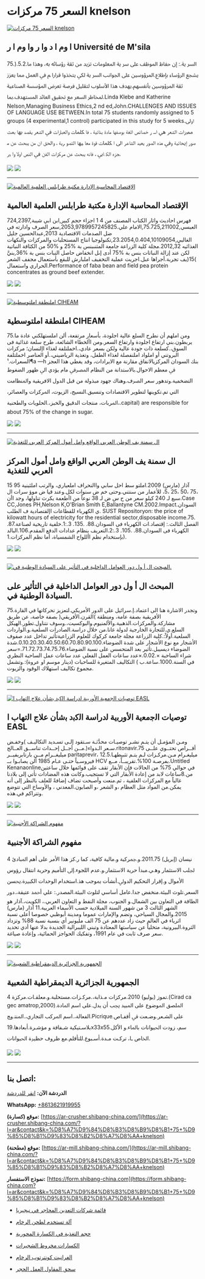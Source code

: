 # السعر 75 مركزات knelson

<a href="https://swt.shibang-china.com/?l=ar&img&k=%D8%A7%D9%84%D8%B3%D8%B9%D8%B1+75+%D9%85%D8%B1%D9%83%D8%B2%D8%A7%D8%AA+knelson" target="_blank">![السعر 75 مركزات knelson](http://static.shibang-china.com/all-800x300/728.jpg)</a>

## ا وم ا د وا ر وا وم ا ر Université de M&#39;sila
75.).5.2.ﺍﻟﺴﺮ ﻳﺔ.: ﺇﻥ ﺣﻔﺎﻅ ﺍﳌﻮﻇﻒ ﻋﻠﻰ ﺳﺮ ﻳﺔ ﺍﳌﻌﻠﻮﻣﺎﺕ ﺗﺰﻳﺪ ﻣﻦ ﺛﻘﺔ ﺭﺅﺳﺎﺋﻪ ﺑﻪ، ﻭﻫﺬﺍ ﻣﺎ ﻳﺸﺠﻊ ﺍﻟﺮﺅﺳﺎﺀ ﺑﺈﻃﻼﻉ.ﺍﳌﺮﺅﻭﺳﲔ ﻋﻠﻰ ﺍﳉﻮﺍﻧﺐ ﺍﻟﺴﺮ ﻳﺔ ﻟﻜﻲ ﻳﺘﺨﺬﻭﺍ ﻗﺮﺍﺭﺍ ﻢ ﰲ ﺍﻟﻌﻤﻞ ﳑﺎ ﻳﻌﺰﺯ ﺛﻘﺔ ﺍﳌﺮﺅﻭﺳﲔ ﺑﺄﻧﻔﺴﻬﻢ.ﻳﻬﺪﻑ ﻫﺬﺍ ﺍﻷﺳﻠﻮﺏ ﻟﺘﻘﻠﻴﻞ ﻓﺮﺻﺔ ﺗﻌﺮﺽ ﺍﳌﺆﺳﺴﺔ ﺍﻟﺼﻨﺎﻋﻴﺔ ﳌﺨﺎﻃﺮ ﺍﻟﺴﻌﺮ ﻣﻊ ﲢﻘﻴﻖ ﺍﻟﻌﺎﺋﺪ ﺍﳌﺴﺘﻬﺪﻑ.ﲟﺎ.Linda Klebe and Katherine Nelson,Managing Business Ethics,2 nd ed,John.CHALLENGES AND ISSUES OF LANGUAGE USE BETWEEN.In total 75 students randomly assigned to 5 groups (4 experimental,1 control) participated in this study for 5 weeks.اوﱃ ﳑﲒات اﻟﺸﻌﺮ ﱔ اﺳ ر ﺧﺼﺎﺋﺺ اﻠﻐﺔ ﺑﻮﺻﻔﻬﺎ ﻣﺎدة ﺑﻨﺎﺋﯿﺔ ، ﻓﺎ ﳫﲈت واﻟﻌﺒﺎرات ﰲ اﻟﺸﻌﺮ ﯾﻘﺼﺪ ﲠﺎ ﺑﻌﺚ ﺻﻮر إﳛﺎﺋﯿﺔ وﰲ ﻫﺬﻩ اﻟﺼﻮر ﯾﻌﯿﺪ اﻟﺸﺎﻋﺮ اﱃ ا ﳫﲈت ﻗﻮة ﻣﻌﺎ ﳱﺎ اﻟﺘﺼﻮ ﺮﯾﺔ ، واﳊﻖ ان ﻣﻦ ﯾﺒﺤﺚ ﻋﻦ ﻣ ﺠﺰﻩ اﻟﻜ ﺎﰊ ، ﻓﺎﻧﻪ ﯾﺒﺤﺚ ﻋﻦ ﻣﺮﻜﺰات اﻟﻔﻦ ﰲ اﻟﻨﺺ اوﻻ وا ﲑ.


<a href="https://whatsapp.shibangsoft.com/WhatsApp.php" target="_blank" title="WhatsApp">![](http://static.shibang-china.com/icon/whatsapp.png)</a> <a href="https://swt.shibang-china.com/?l=ar&icon&k=%D8%A7%D9%84%D8%B3%D8%B9%D8%B1+75+%D9%85%D8%B1%D9%83%D8%B2%D8%A7%D8%AA+knelson" target="_blank">![](http://static.shibang-china.com/icon/chat-ar.png)</a>

---

<a href="https://swt.shibang-china.com/?l=ar&img&k=%D8%A7%D9%84%D8%B3%D8%B9%D8%B1+75+%D9%85%D8%B1%D9%83%D8%B2%D8%A7%D8%AA+knelson" target="_blank">![الإقتصاد المحاسبة الإدارة مكتبة طرابلس العلمية العالمية](http://static.shibang-china.com/all-800x300/1248.jpg)</a>

## الإقتصاد المحاسبة الإدارة مكتبة طرابلس العلمية العالمية
724,2397,فهرس احاديث واثار الكتاب المصنف من 4 1 اجزاء حجم كبير,ابن ابي شيبة العبسي,75.725,211002,الامام علي.2053,9789957245825,سعر الصرف وادارته في ضل الصدمات الاقتصادية 2013,عبدالحسين جليل الغالبي,23.2054,0.404,10109054,تكنولوجيا انتاج المستحلبات والمركزات والنكهات الغذائيه 2012,32.مجلة كلية الزراعة جامعة المثنىبنس بة %25 و %50 من الكثافة النباتية لكن عند إزالة النباتات بنس بة %75 أدى إىل انخفاض حاصل النبات بنس بة %36,بنيَّ )15(يف تجربة.أجراها عىل.اجريت عملية التخفيف املبارش للبقع بأستعمال مجفف الشعر الحراري واستعمال.Performance of faba bean and field pea protein concentrates as ground beef extender.


<a href="https://whatsapp.shibangsoft.com/WhatsApp.php" target="_blank" title="WhatsApp">![](http://static.shibang-china.com/icon/whatsapp.png)</a> <a href="https://swt.shibang-china.com/?l=ar&icon&k=%D8%A7%D9%84%D8%B3%D8%B9%D8%B1+75+%D9%85%D8%B1%D9%83%D8%B2%D8%A7%D8%AA+knelson" target="_blank">![](http://static.shibang-china.com/icon/chat-ar.png)</a>

---

<a href="https://swt.shibang-china.com/?l=ar&img&k=%D8%A7%D9%84%D8%B3%D8%B9%D8%B1+75+%D9%85%D8%B1%D9%83%D8%B2%D8%A7%D8%AA+knelson" target="_blank">![املنطقة املتوسطية CIHEAM](http://static.shibang-china.com/all-800x300/376.jpg)</a>

## املنطقة املتوسطية CIHEAM
75.ومن املهم أن نطرح السلع عالية اجلودة، بأسعار مرتفعة، ألن املستهلكني عادة ما يربطون.بني ارتفاع اجلودة وارتفاع السعر.ومن األخطاء الشائعة، طرح سلعة غذائية فى السوق،.كسلعة ذات جودة عالية ولكن بسعر عادي،.اخملتلفة لغذاء اإلنسان؛ مركزات البروتني أو املواد املنفصلة لغذاء الطفل، وتغذية الرياضيني،.أو العناصر اخملتلفة السعرات.¹¶a —h بنك السودان المركزياﻻﻧﻔﺎق ﻣﻘﺎرﻧﺔ ﻣﻊ اﻻﻳﺮادات، وﻗﺪ ﻳﻐﻄﻲ ﻫﺬا اﻟﻌﺠﺰ ﰲ ﻣﻌﻈﻢ اﻻﺣﻮال.ﺑﺎﻻﺳﺘﺪاﻧﺔ ﻣﻦ اﻟﻨﻈﺎم اﳌﴫﰲ ﻣام ﻳﺆدي اﱄ ﻇﻬﻮر اﻟﻀﻐﻮط اﻟﺘﻀﺨﻤﻴﺔ.وﺗﺪﻫﻮر ﺳﻌﺮ اﻟﴫف.وﻫﻨﺎك ﺟﻬﻮد ﻣﺒﺬوﻟﺔ ﻣﻦ ﻗﺒﻞ اﻟﺪول اﻻﻓﺮﻳﻘﻴﺔ واﳌﻨﻈامت اﻟﺘﻲ ﺗﻢ.ﺗﻜﻮﻳﻨﻬﺎ ﻟﺘﻄﻮﻳﺮ اﻻﻗﺘﺼﺎدات وﺗﻨﺴﻴﻖ.اﻟﻨﺴﻴﺞ، اﻟﺰﻳﻮت، اﳌﺮﻛﺰات واﻟﻌﺼﺎﺋﺮ، اﳌﺮﺑﺎت، ﻣﻨﺘﺠﺎت اﻟﺪﻗﻴﻖ واﻟﺨﺒﺰ،.اﻟﺤﻠﻮﻳﺎت واﻟﻄﺤﻨﻴﺔ،.capital) are responsible for about 75% of the change in sugar.


<a href="https://whatsapp.shibangsoft.com/WhatsApp.php" target="_blank" title="WhatsApp">![](http://static.shibang-china.com/icon/whatsapp.png)</a> <a href="https://swt.shibang-china.com/?l=ar&icon&k=%D8%A7%D9%84%D8%B3%D8%B9%D8%B1+75+%D9%85%D8%B1%D9%83%D8%B2%D8%A7%D8%AA+knelson" target="_blank">![](http://static.shibang-china.com/icon/chat-ar.png)</a>

---

<a href="https://swt.shibang-china.com/?l=ar&img&k=%D8%A7%D9%84%D8%B3%D8%B9%D8%B1+75+%D9%85%D8%B1%D9%83%D8%B2%D8%A7%D8%AA+knelson" target="_blank">![ال سمنة يف الوطن العربي الواقع وامل أمول المركز العربي للتغذية](http://static.shibang-china.com/all-800x300/192.jpg)</a>

## ال سمنة يف الوطن العربي الواقع وامل أمول المركز العربي للتغذية
15 آذار (مارس) 2009.املتو سط احل سابي واالنحراف املعياري، والرتب املئينية 95 ،75 ،50 ،25 ،5، للأعمار من سنتني.وحتى خم ض سنوات لكل.وعند قيا ض موؤ سرات ال سبع لـ 240 كيلو سعر من ح س ض لـ 38 نوعاً من اأطعمة يكرث تناولها، وجد اأن.Case CC,Jones PH,Nelson K,O&#39;Brian Smith E,Ballantyne CM.2002.Impact.السودان ي الكهرباء للقطاعات اإلقتصادية ف الطلب. SUST Repositoryon: the price of kilowatt hours of electricity for the residential sector,disposable income.75. .87.الفصل الثالث.: إقتصاد.ات الكهرباء فى السودان.88. .135. 3.:1.خلفية تاريخية لصناعة الكهرباء فى السودان.88. .105. 3.:2.التعريف بنظام عدادات الدفع المقدم.106.البالد بإستخدام نظم األلواح الشمسياة، أما نظم المركزات.1).


<a href="https://whatsapp.shibangsoft.com/WhatsApp.php" target="_blank" title="WhatsApp">![](http://static.shibang-china.com/icon/whatsapp.png)</a> <a href="https://swt.shibang-china.com/?l=ar&icon&k=%D8%A7%D9%84%D8%B3%D8%B9%D8%B1+75+%D9%85%D8%B1%D9%83%D8%B2%D8%A7%D8%AA+knelson" target="_blank">![](http://static.shibang-china.com/icon/chat-ar.png)</a>

---

<a href="https://swt.shibang-china.com/?l=ar&img&k=%D8%A7%D9%84%D8%B3%D8%B9%D8%B1+75+%D9%85%D8%B1%D9%83%D8%B2%D8%A7%D8%AA+knelson" target="_blank">![المبحث ال أ ول دور العوامل الداخلية في التأثير على السيادة الوطنية في.](http://static.shibang-china.com/all-800x300/659.jpg)</a>

## المبحث ال أ ول دور العوامل الداخلية في التأثير على السيادة الوطنية في.
75.وتجدر الاشارة هنا الى اعتماد.إ.سرائيل على الدور الأمريكي.لتعزيز تحركاتها في القارة الأفريقية بصفة عامة، ومنطقة )القرن.الأفريقي( بصفة خاصة، عن طريق مشاركة.والمركزات.الذهبية.والألمنيوم.والبوكسيت،.وسوف نتناول.تطور.الهيكل السلع.ي.للتجارة الخارجية لدولة غانا.من خلال دراسة.الصادرات السلعية.و.الواردات السلعية.أولاً:.ﻛﻠﻴﺔ اﻟﺰراﻋﺔ مجلة جامعة كركوك للعلوم الزراعيةﺗﺄﺛﻴﺮ ﺗﺪاﺧﻞ ﻋﺪد ﺻﻔﻮف اﻷﺷﺠﺎر ﻣﻊ ﻧﻮع اﻷﺷﺠﺎر ﻋﻠﻰ ﺷﺪة اﻟﻀﻮﺿﺎء.0.10.20.30.40.50.60.70.80.90.100.ﺷﺪة اﻟﻀﻮﺿﺎء دﻳﺴﻴﺒﻞ.ﺗﺄﺛﻴﺮ ﺑﻌﺪ اﻟﻤﺘﺤﺴﺲ ﻋﻠﻰ ﻧﺴﺒﺔ اﻟﻀﻮﺿﺎء.71.72.73.74.75.76.=ﺳﻌﺮ ﺷﺮاء اﻟﺴﺎﺣﺒﺔ ×.0.02.×ﻋﺪد ﺳﺎﻋﺎت اﻟﻌﻤﻞ اﻟﻔﻌﻠﻲ ﻋﺪد ﺳﺎﻋﺎت ﻋﻤﻞ اﻟﺴﺎﺣﺒﺔ اﻟﻨﻈﺮي ﻓﻲ اﻟﺴﻨﺔ.1000.ﺳﺎﻋﺔ.ب ) اﻟﺘﻜﺎﻟﻴﻒ اﻟﻤﺘﻐﻴﺮة ﻟﻠﺴﺎﺣﺒﺎت (دﻳﻨﺎر ﻣﻮﺳﻢ او ﻋﺮوة):.وﺗﺸﻤﻞ ﻣﺠﻤﻮع ﺗﻜﺎﻟﻴﻒ اﺳﺘﻬﻼك اﻟﻮﻗﻮد واﻟﺰﻳﻮت.


<a href="https://whatsapp.shibangsoft.com/WhatsApp.php" target="_blank" title="WhatsApp">![](http://static.shibang-china.com/icon/whatsapp.png)</a> <a href="https://swt.shibang-china.com/?l=ar&icon&k=%D8%A7%D9%84%D8%B3%D8%B9%D8%B1+75+%D9%85%D8%B1%D9%83%D8%B2%D8%A7%D8%AA+knelson" target="_blank">![](http://static.shibang-china.com/icon/chat-ar.png)</a>

---

<a href="https://swt.shibang-china.com/?l=ar&img&k=%D8%A7%D9%84%D8%B3%D8%B9%D8%B1+75+%D9%85%D8%B1%D9%83%D8%B2%D8%A7%D8%AA+knelson" target="_blank">![ﺗوﺻﯾﺎت اﻟﺟﻣﻌﯾﺔ اﻷورﺑﯾﺔ ﻟدراﺳﺔ اﻟﮐﺑد ﺑﺷﺄن ﻋﻼج اﻟﺗﮭﺎب ا EASL](http://static.shibang-china.com/all-800x300/302.jpg)</a>

## ﺗوﺻﯾﺎت اﻟﺟﻣﻌﯾﺔ اﻷورﺑﯾﺔ ﻟدراﺳﺔ اﻟﮐﺑد ﺑﺷﺄن ﻋﻼج اﻟﺗﮭﺎب ا EASL
ومـن المؤمـل أن يتـم نشـر توصيـات محدَّثـة سـتقود إلـى تسـديد التكاليـف )وخفـض سـعر الـدواء(.مــن أجــل إحــداث تناســق العــالج.ritonavir.أقــراص تحتــوي علــى 75 ميليغــرام مــن بارتابريفيــر paritaprevir، 12.5.ميليغـرام مـن.مركـزات لـم يتـم تثبيطهـا فيروسـياً حتـى عـام 1985 ألن يصابـوا بــ HCV بفرصـة 100%.تقريبــاً، مــع.Untitled Kenanaonlineفي حوالي 75% من الحالات فإن الأبقار تقف على قوائمها خلال ساعتين من.8ساعات لابد من إعادة الأبقار التي لا تستجيب.وكانت هذه المضادات تأتي إلى بلادنا غالباً مع المركزات العلفية ، ثم.منعت وأصبحت تضاف إضافةً للعلف بالنظر إلى أنه يمكن.من المواد مثل العظام ،و الشعر ،و الصابون.المعدني ، والأوساخ التي تتوضع وتتراكم في.هذه.


<a href="https://whatsapp.shibangsoft.com/WhatsApp.php" target="_blank" title="WhatsApp">![](http://static.shibang-china.com/icon/whatsapp.png)</a> <a href="https://swt.shibang-china.com/?l=ar&icon&k=%D8%A7%D9%84%D8%B3%D8%B9%D8%B1+75+%D9%85%D8%B1%D9%83%D8%B2%D8%A7%D8%AA+knelson" target="_blank">![](http://static.shibang-china.com/icon/chat-ar.png)</a>

---

<a href="https://swt.shibang-china.com/?l=ar&img&k=%D8%A7%D9%84%D8%B3%D8%B9%D8%B1+75+%D9%85%D8%B1%D9%83%D8%B2%D8%A7%D8%AA+knelson" target="_blank">![ﻣﻔﻬﻮم اﻟﺸﺮاﻛﺔ اﻷﺟﻨﺒﻴﺔ](http://static.shibang-china.com/all-800x300/1391.jpg)</a>

## ﻣﻔﻬﻮم اﻟﺸﺮاﻛﺔ اﻷﺟﻨﺒﻴﺔ
4 نيسان (إبريل) 2011.75.و.ﲨﺮﻛﻴﺔ و.ﻣﺎﻟﻴﺔ ﻛﺎﻓﻴﺔ، ﻛﻤﺎ ر.ﻛﺰ ﻫﺬا اﻷﻣﺮ ﻋﻠﻰ أﻫﻢ اﳌﺒﺎدئ ﳉﻠﺐ اﻻﺳﺘﺜﻤﺎر وﻫ.ﻲ.ﻣﺒﺪأ ﺣﺮﻳﺔ اﻻﺳﺘﺜﻤﺎر.و.ﻋﺪم اﻟﻠﺠﻮء.إﱃ اﻟﺘﺄﻣﻴﻢ وﺣﺮﻳﺔ اﻧﺘﻘﺎل رؤوس اﻷﻣﻮال و.إﻗﺮار اﻟﺘﺤﻜﻴﻢ اﻟﺪوﱄ.أﻧﺸﺄت ﲟﻮﺟﺐ ﻫﺬ.اﺳﺘﺨﺪام اﻟﻮﺣﺪات اﻟﻜﺒﲑة.ﳛﺴﻦ اﻟﺴﻌﺮ.ﺗﻠﻮث اﻟﺒﻴﺌﺔ.ﻣﻨﺨﻔﺾ ﺟﺪا.ﻋﺎﻣﻞ أﺳﺎﺳﻲ ﻟﺘﻠﻮث اﻟﺒﻴﺌﺔ.اﻟﻤﺼﺪر.: ﻋﻠﻲ أﲪﺪ ﻋﺘﻴﻘﺔ،.دور اﻟﻄﺎﻗﺔ ﻓﻲ اﻟﺘﻌﺎون ﺑﻴﻦ اﻟﺸﻤﺎل.و اﻟﺠﻨﻮب، ﻣﺠﻠﺔ اﻟﻨﻔﻂ و اﻟﺘﻌﺎون اﻟﻌﺮﺑﻲ.، اﻟﻜﻮﻳﺖ،.آذار هو الشهر الثالث 3 من شهور السنة الميلادية حسب الأسماء العربية.11 آذار (مارس) 2015.والمجال السياحي، وتضم والإمارات عموما ومدينة أبوظبي خصوصا أعلى نسبة اثرياء في العالم حيث زاد عددهم عن 75 الف مليونير أي بنسبة نسبة 88% وتزداد الثروة.البيرونية، متخلياً عن سياستها المعتادة وتبني الليبرالية الجديدة بدلا عنها أدي تحديد سعر صرف ثابت في عام 1991، وتفكيك الحواجز الحمائية، وإعادة صياغة.


<a href="https://whatsapp.shibangsoft.com/WhatsApp.php" target="_blank" title="WhatsApp">![](http://static.shibang-china.com/icon/whatsapp.png)</a> <a href="https://swt.shibang-china.com/?l=ar&icon&k=%D8%A7%D9%84%D8%B3%D8%B9%D8%B1+75+%D9%85%D8%B1%D9%83%D8%B2%D8%A7%D8%AA+knelson" target="_blank">![](http://static.shibang-china.com/icon/chat-ar.png)</a>

---

<a href="https://swt.shibang-china.com/?l=ar&img&k=%D8%A7%D9%84%D8%B3%D8%B9%D8%B1+75+%D9%85%D8%B1%D9%83%D8%B2%D8%A7%D8%AA+knelson" target="_blank">![الجمهورية الجزائرية الديمقراطية الشعبية](http://static.shibang-china.com/all-800x300/176.jpg)</a>

## الجمهورية الجزائرية الديمقراطية الشعبية
4 تموز (يوليو) 2010.ﻣﺮﻛﺰﺍﺕ ﻣ.ﺬﺍﺑﺔ،.ﻣﺮﻛ.ﺰﺍﺕ.ﻣﺴﺘﺤﻠﺒﺔ.ﻭ.ﻣﻌﻠﻘ.ﺎﺕ.ﻣﺮﻛﺰﺓ.(Cirad ca gec amatrop,2000).ﺍﳌﻠﺼﻖ ﺍﳌﻮﺿﻮﻉ ﻋﻠﻰ ﺍﳌﺒﻴﺪ ﳚﺐ ﺃﻥ ﻳﺪﻝ.ﻋﻠﻰ ﺍﺳﻢ ﺍﳌﺎﺩﺓ ﺍﻟﻔﻌﺎﻟﺔ،.ﺍﺳﻢ ﺍﳌﺮﻛﺐ ﺍﻟﺘﺠﺎﺭﻱ،.ﺍﳌﻨﺘ.ﻭﺞ.Picrique.ﻋﻠﻰ ﺍﻟﺸـﻌﺮ.ﻭﺿـﻌﺖ ﰲ ﺃﻗﻔـﺎﺹ ﺑﻼﺳـﺘﻴﻜﻴﺔ ﺷـﻔﺎﻓﺔ ﻭ ﻣﺆﺷـﺮﺓ.ﺃﺑﻌﺎﺩﻫﺎ.19x33x55.ﺳﻢ، ﺯﻭﺩﺕ ﺍﳊﻴﻮﺍﻧﺎﺕ ﺑﺎﳌﺎﺀ.ﻭ ﺍﻷﻛﻞ ﺍﳋﺎﺹ ـﺎ، ﺗﺮﻛـﺖ ﻣـﺪﺓ.ﺃﺳـﺒﻮﻉ.ﻟﻠﺘﺄﻗﻠﻢ.ﻣﻊ ﻇﺮﻭﻑ ﺣﻈﲑﺓ ﺍﳊﻴﻮﺍﻧﺎﺕ.

<a href="https://whatsapp.shibangsoft.com/WhatsApp.php" target="_blank" title="WhatsApp">![](http://static.shibang-china.com/icon/whatsapp.png)</a> <a href="https://swt.shibang-china.com/?l=ar&icon&k=%D8%A7%D9%84%D8%B3%D8%B9%D8%B1+75+%D9%85%D8%B1%D9%83%D8%B2%D8%A7%D8%AA+knelson" target="_blank">![](http://static.shibang-china.com/icon/chat-ar.png)</a>

---
## اتصل بنا:

**الدردشة الآن:** [انقر للدردشة](https://swt.shibang-china.com?l=ar&contact&k=%D8%A7%D9%84%D8%B3%D8%B9%D8%B1+75+%D9%85%D8%B1%D9%83%D8%B2%D8%A7%D8%AA+knelson)

**WhatsApp:**  [+8613621919955](https://whatsapp.shibangsoft.com/WhatsApp.php)

**موقع (كسارة):** [https://ar-crusher.shibang-china.com/](https://ar-crusher.shibang-china.com/?l=ar&contact&k=%D8%A7%D9%84%D8%B3%D8%B9%D8%B1+75+%D9%85%D8%B1%D9%83%D8%B2%D8%A7%D8%AA+knelson)

**موقع (مطحنة):** [https://ar-mill.shibang-china.com/](https://ar-mill.shibang-china.com/?l=ar&contact&k=%D8%A7%D9%84%D8%B3%D8%B9%D8%B1+75+%D9%85%D8%B1%D9%83%D8%B2%D8%A7%D8%AA+knelson)

**نموذج الاستفسار:** [https://form.shibang-china.com](https://form.shibang-china.com?l=ar&contact&k=%D8%A7%D9%84%D8%B3%D8%B9%D8%B1+75+%D9%85%D8%B1%D9%83%D8%B2%D8%A7%D8%AA+knelson)

* [قائمة شركات التعدين المحاجر في نيجيريا](../29/%D9%82%D8%A7%D8%A6%D9%85%D8%A9%20%D8%B4%D8%B1%D9%83%D8%A7%D8%AA%20%D8%A7%D9%84%D8%AA%D8%B9%D8%AF%D9%8A%D9%86%20%D8%A7%D9%84%D9%85%D8%AD%D8%A7%D8%AC%D8%B1%20%D9%81%D9%8A%20%D9%86%D9%8A%D8%AC%D9%8A%D8%B1%D9%8A%D8%A7.md)

* [آلة تستخدم لطحن الرخام](../29/%D8%A2%D9%84%D8%A9%20%D8%AA%D8%B3%D8%AA%D8%AE%D8%AF%D9%85%20%D9%84%D8%B7%D8%AD%D9%86%20%D8%A7%D9%84%D8%B1%D8%AE%D8%A7%D9%85.md)

* [حجم التغذية في الكسارة المحورية](../26/%D8%AD%D8%AC%D9%85%20%D8%A7%D9%84%D8%AA%D8%BA%D8%B0%D9%8A%D8%A9%20%D9%81%D9%8A%20%D8%A7%D9%84%D9%83%D8%B3%D8%A7%D8%B1%D8%A9%20%D8%A7%D9%84%D9%85%D8%AD%D9%88%D8%B1%D9%8A%D8%A9.md)

* [الكسارات مخروط الشجيرات](../29/%D8%A7%D9%84%D9%83%D8%B3%D8%A7%D8%B1%D8%A7%D8%AA%20%D9%85%D8%AE%D8%B1%D9%88%D8%B7%20%D8%A7%D9%84%D8%B4%D8%AC%D9%8A%D8%B1%D8%A7%D8%AA.md)

* [الغرانيت كونترتوب الرخام](../30/%D8%A7%D9%84%D8%BA%D8%B1%D8%A7%D9%86%D9%8A%D8%AA%20%D9%83%D9%88%D9%86%D8%AA%D8%B1%D8%AA%D9%88%D8%A8%20%D8%A7%D9%84%D8%B1%D8%AE%D8%A7%D9%85.md)

* [سحق المقاول العمل الحجر](../29/%D8%B3%D8%AD%D9%82%20%D8%A7%D9%84%D9%85%D9%82%D8%A7%D9%88%D9%84%20%D8%A7%D9%84%D8%B9%D9%85%D9%84%20%D8%A7%D9%84%D8%AD%D8%AC%D8%B1.md)